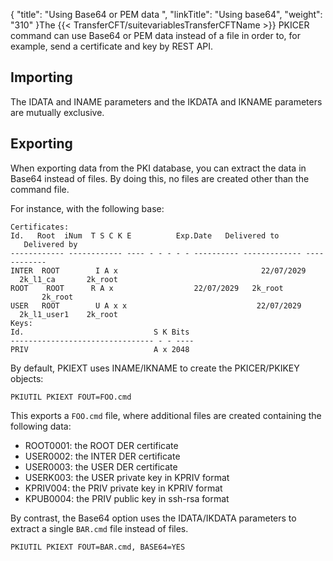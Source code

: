 {
    "title": "Using Base64 or PEM data ",
    "linkTitle": "Using base64",
    "weight": "310"
}The {{< TransferCFT/suitevariablesTransferCFTName  >}} PKICER command can use Base64 or PEM data instead of a file in order to, for example, send a certificate and key by REST API.

## Importing

The IDATA and INAME parameters and the IKDATA and IKNAME parameters are mutually exclusive.

## Exporting

When exporting data from the PKI database, you can extract the data in Base64 instead of files. By doing this, no files are created other than the command file.

For instance, with the following base:

```
Certificates:
Id.   Root  iNum  T S C K E          Exp.Date   Delivered to    Delivered by
------------ ------------ ---- - - - - - ---------- ------------- ------------
INTER  ROOT        I A x                                22/07/2029   2k_l1_ca       2k_root
ROOT    ROOT      R A x                  22/07/2029   2k_root        2k_root
USER   ROOT        U A x x                             22/07/2029   2k_l1_user1    2k_root
Keys:
Id.                             S K Bits
-------------------------------- - - ----
PRIV                            A x 2048
```

By default, PKIEXT uses INAME/IKNAME to create the PKICER/PKIKEY objects:

```
PKIUTIL PKIEXT FOUT=FOO.cmd
```

This exports a `FOO.cmd` file, where additional files are created containing the following data:

- ROOT0001: the ROOT DER certificate
- USER0002: the INTER DER certificate
- USER0003: the USER DER certificate
- USERK003: the USER private key in KPRIV format
- KPRIV004: the PRIV private key in KPRIV format
- KPUB0004: the PRIV public key in ssh-rsa format

By contrast, the Base64 option uses the IDATA/IKDATA parameters to extract a single `BAR.cmd` file instead of files.

```
PKIUTIL PKIEXT FOUT=BAR.cmd, BASE64=YES
```
